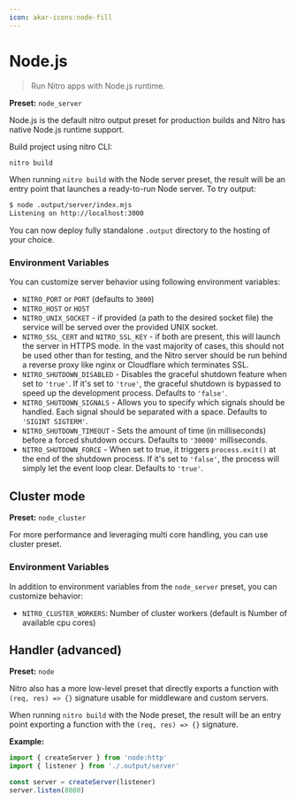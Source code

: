 ```yaml
---
icon: akar-icons:node-fill
---
```


# Node.js

> Run Nitro apps with Node.js runtime.

**Preset:** `node_server`

Node.js is the default nitro output preset for production builds and Nitro has native Node.js runtime support.

Build project using nitro CLI:

```bash
nitro build
```

When running `nitro build` with the Node server preset, the result will be an entry point that launches a ready-to-run Node server. To try output:

```bash
$ node .output/server/index.mjs
Listening on http://localhost:3000
```

You can now deploy fully standalone `.output` directory to the hosting of your choice.

### Environment Variables

You can customize server behavior using following environment variables:

- `NITRO_PORT` or `PORT` (defaults to `3000`)
- `NITRO_HOST` or `HOST`
- `NITRO_UNIX_SOCKET` - if provided (a path to the desired socket file) the service will be served over the provided UNIX socket.
- `NITRO_SSL_CERT` and `NITRO_SSL_KEY` - if both are present, this will launch the server in HTTPS mode. In the vast majority of cases, this should not be used other than for testing, and the Nitro server should be run behind a reverse proxy like nginx or Cloudflare which terminates SSL.
- `NITRO_SHUTDOWN_DISABLED` - Disables the graceful shutdown feature when set to `'true'`. If it's set to `'true'`, the graceful shutdown is bypassed to speed up the development process. Defaults to `'false'`.
- `NITRO_SHUTDOWN_SIGNALS` - Allows you to specify which signals should be handled. Each signal should be separated with a space. Defaults to `'SIGINT SIGTERM'`.
- `NITRO_SHUTDOWN_TIMEOUT` - Sets the amount of time (in milliseconds) before a forced shutdown occurs. Defaults to `'30000'` milliseconds.
- `NITRO_SHUTDOWN_FORCE` - When set to true, it triggers `process.exit()` at the end of the shutdown process. If it's set to `'false'`, the process will simply let the event loop clear. Defaults to `'true'`.

## Cluster mode

**Preset:** `node_cluster`

For more performance and leveraging multi core handling, you can use cluster preset.

### Environment Variables

In addition to environment variables from the `node_server` preset, you can customize behavior:

- `NITRO_CLUSTER_WORKERS`: Number of cluster workers (default is Number of available cpu cores)

## Handler (advanced)

**Preset:** `node`

Nitro also has a more low-level preset that directly exports a function with `(req, res) => {}` signature usable for middleware and custom servers.

When running `nitro build` with the Node preset, the result will be an entry point exporting a function with the `(req, res) => {}` signature.

**Example:**

```js
import { createServer } from 'node:http'
import { listener } from './.output/server'

const server = createServer(listener)
server.listen(8080)
```
